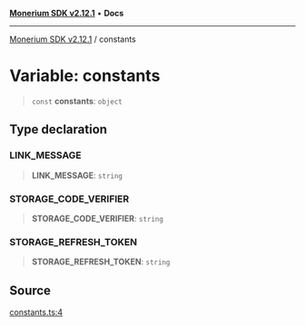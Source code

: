 [**Monerium SDK v2.12.1**](../README.md) • **Docs**

---

[Monerium SDK v2.12.1](../README.md) / constants

# Variable: constants

> `const` **constants**: `object`

## Type declaration

### LINK_MESSAGE

> **LINK_MESSAGE**: `string`

### STORAGE_CODE_VERIFIER

> **STORAGE_CODE_VERIFIER**: `string`

### STORAGE_REFRESH_TOKEN

> **STORAGE_REFRESH_TOKEN**: `string`

## Source

[constants.ts:4](https://github.com/monerium/js-monorepo/blob/69aafbf665e06fb1fab9775ca5ee0ba5fb9dbc84/packages/sdk/src/constants.ts#L4)
